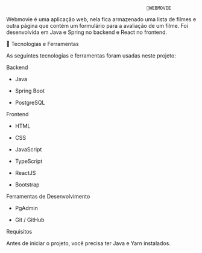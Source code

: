                                                         🎥WEBMOVIE

Webmovie é uma aplicação web, nela fica armazenado uma lista de filmes e outra página que contém um formulário para a avaliação de um filme. Foi desenvolvida em Java e Spring 
no backend e React no frontend.

🚀 Tecnologias e Ferramentas

As seguintes tecnologias e ferramentas foram usadas neste projeto:

Backend

* Java

* Spring Boot

* PostgreSQL

Frontend

* HTML

* CSS

* JavaScript

* TypeScript

* ReactJS

* Bootstrap

Ferramentas de Desenvolvimento

* PgAdmin

* Git / GitHub

Requisitos

Antes de iniciar o projeto, você precisa ter Java e Yarn instalados.
